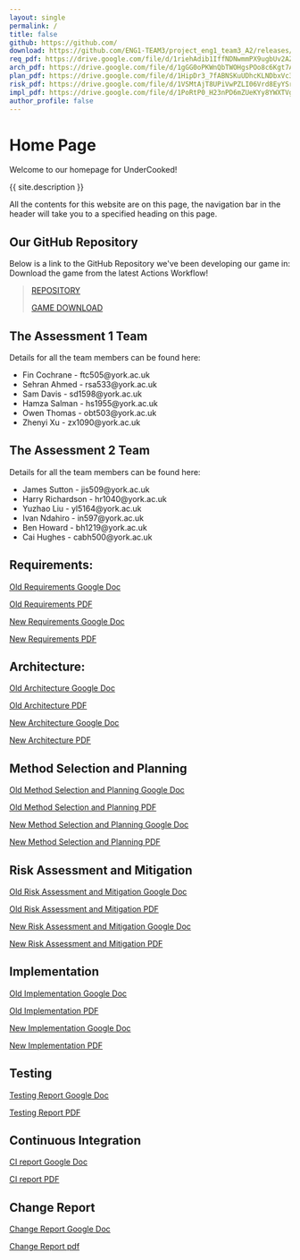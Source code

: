 ```yaml
---
layout: single
permalink: /
title: false
github: https://github.com/
download: https://github.com/ENG1-TEAM3/project_eng1_team3_A2/releases/tag/FinalRelease
req_pdf: https://drive.google.com/file/d/1riehAdib1IffNDNwmmPX9ugbUv2AZZnf
arch_pdf: https://drive.google.com/file/d/1gGG0oPKWnQbTWOHgsPOo8c6Kgt7APBZx
plan_pdf: https://drive.google.com/file/d/1HipDr3_7fABNSKuUDhcKLNDbxVc3lMcK
risk_pdf: https://drive.google.com/file/d/1VSMtAjT8UPiVwPZLI06Vrd8EyYSrAjU8
impl_pdf: https://drive.google.com/file/d/1PoRtP0_H23nPD6mZUeKYy8YWXTVgU7Rm
author_profile: false
---
```

# Home Page
Welcome to our homepage for UnderCooked!

{{ site.description }}

All the contents for this website are on this page, the navigation bar in the header will take you to a specified heading on this page.

## Our GitHub Repository
Below is a link to the GitHub Repository we've been developing our game in:
Download the game from the latest Actions Workflow!

> [REPOSITORY](https://github.com/ENG1-TEAM3/project_eng1_team3_A2)
> 
> [GAME DOWNLOAD](https://github.com/ENG1-TEAM3/project_eng1_team3_A2/releases/tag/FinalRelease)

## The Assessment 1 Team
Details for all the team members can be found here:
<ul>
<li>Fin Cochrane   - ftc505@york.ac.uk</li>
<li>Sehran Ahmed   - rsa533@york.ac.uk</li>
<li>Sam Davis      - sd1598@york.ac.uk</li>
<li>Hamza Salman   - hs1955@york.ac.uk</li>
<li>Owen Thomas    - obt503@york.ac.uk</li>
<li>Zhenyi Xu      - zx1090@york.ac.uk</li>
</ul>

## The Assessment 2 Team
Details for all the team members can be found here:
<ul>
<li>James Sutton - jis509@york.ac.uk</li>
<li>Harry Richardson  - hr1040@york.ac.uk</li>
<li>Yuzhao Liu - yl5164@york.ac.uk</li>
<li>Ivan Ndahiro - in597@york.ac.uk</li>
<li>Ben Howard - bh1219@york.ac.uk</li>
<li>Cai Hughes - cabh500@york.ac.uk</li>
</ul>


## Requirements:
[Old Requirements Google Doc](https://docs.google.com/document/d/17tcN_Xeo0Gzz8ficlVVp_1x0h8Q2EDLzrCXvKtgHNlw/edit?usp=share_link)

[Old Requirements PDF]({{page.req_pdf}})

[New Requirements Google Doc](https://docs.google.com/document/d/1-HJKEJOCR_IM0aN_K3QxxInFAWp8XC4PD_JcKzK902w/edit?usp=sharing)

[New Requirements PDF](https://drive.google.com/file/d/10ZYlqao3Hm4rBL3LFBK0XVzZJROkSOu7/view?usp=share_link)

## Architecture:
[Old Architecture Google Doc](https://docs.google.com/document/d/11IZyqiyvOG_iuKlP9LPBgSTnA8E4lxPNE8mAL1pA26s/edit?usp=sharing)

[Old Architecture PDF]({{page.arch_pdf}})

[New Architecture Google Doc](https://docs.google.com/document/d/1eo06otR7PA-EAoghAXJsZHqCGkS1ov0VhaOqTWcJh2M/edit?usp=sharing)

[New Architecture PDF](https://drive.google.com/file/d/14ehWzYkC0g56tCsHDa-n-Hshr-QQG951/view?usp=share_link)

## Method Selection and Planning
[Old Method Selection and Planning Google Doc](https://docs.google.com/document/d/1KpzhVRxdkBJPyYyQxW3aTuWMCYpDrK8jtEIiyoh-2Rw/edit?usp=share_link)

[Old Method Selection and Planning PDF]({{page.plan_pdf}})

[New Method Selection and Planning Google Doc](https://docs.google.com/document/d/1XYScbDy_PxSMypja3Jg1Hm3d2GtBGBk3C_suIqXy01o/edit?usp=sharing)

[New Method Selection and Planning PDF](https://drive.google.com/file/d/1s7J1lYYxRYLrdhdz5tEuRL4l7aH06S1X/view?usp=share_link)

## Risk Assessment and Mitigation
[Old Risk Assessment and Mitigation Google Doc](https://docs.google.com/document/d/1-oQ4ajU6W9XvK9kMU9fiHc9EGryhhc9Awz3sKuWzotQ/edit?usp=share_link)

[Old Risk Assessment and Mitigation PDF]({{page.risk_pdf}})

[New Risk Assessment and Mitigation Google Doc](https://docs.google.com/document/d/1MgaBBWbA_h-HjzRmxb95yAz0reAAhUCoePv1QKlFTK0/edit?usp=sharing)

[New Risk Assessment and Mitigation PDF](https://drive.google.com/file/d/1b9qVWAlxeKND9c0vKcEhiL-xbzu4sHOw/view?usp=share_link)

## Implementation
[Old Implementation Google Doc](https://docs.google.com/document/d/1rC9LAZ9OATbIcQgagMG_clQ7LpItRECm9ADfuPLFHQc/edit?usp=share_link)

[Old Implementation PDF]({{page.impl_pdf}})

[New Implementation Google Doc](https://docs.google.com/document/d/139JKnKS-DwHTaA5IaQHgokdYOKLWuemrWOLea4VxXTs/edit?usp=sharing)

[New Implementation PDF](https://drive.google.com/file/d/1xbKuE-4hJwRUI295_8Ge-6HgYFzRmY_D/view?usp=share_link)

## Testing
[Testing Report Google Doc](https://docs.google.com/document/d/1Uh3gHoH30Uede6x9NKffMTsEfeBbfrJhqAWL5MkRl0U/edit?usp=sharing)

[Testing Report PDF](https://drive.google.com/file/d/1grMsYerOvIzWcQBgFD7ZoFCuhhJDc1dE/view?usp=share_link)

## Continuous Integration
[CI report Google Doc](https://docs.google.com/document/d/1WVbUoD6hShGBDehmYiWRMf6bqZrJaSqB3qYwqAD-aiM/edit?usp=sharing)

[CI report PDF](https://drive.google.com/file/d/1ypwrCK1IaO1EefJt-Zw1jyUkAftRWbhm/view?usp=share_link)

## Change Report
[Change Report Google Doc](https://docs.google.com/document/d/1cD8soUBD1EQ43Ei68kBNMrpW6TOjBnrl7ssrTSl7xzk/edit?usp=sharing)

[Change Report pdf](https://drive.google.com/file/d/1n25QCKtYGvboVDCVqtnpkkP-IXKyjCFt/view?usp=share_link)

